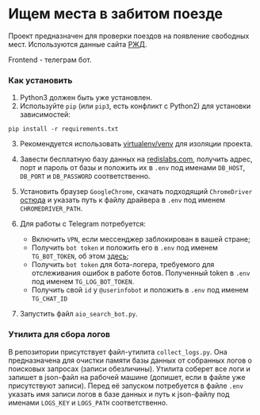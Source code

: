 # Ищем места в забитом поезде

Проект предназначен для проверки поездов на появление свободных мест. Используются данные сайта [РЖД](https://pass.rzd.ru). 

Frontend - телеграм бот.

### Как установить

1. Python3 должен быть уже установлен.  
2. Используйте `pip` (или `pip3`, есть конфликт с Python2) для установки зависимостей:
```
pip install -r requirements.txt
```
3. Рекомендуется использовать [virtualenv/venv](https://docs.python.org/3/library/venv.html) для изоляции проекта.

4. Завести бесплатную базу данных на [redislabs.com](https://redislabs.com/), получить адрес, порт и пароль от базы и положить их в `.env` под именами `DB_HOST`, `DB_PORT` и `DB_PASSWORD` соответственно.

5. Установить браузер `GoogleChrome`, скачать подходящий `ChromeDriver` [остюда](https://chromedriver.chromium.org/) и указать путь к файлу драйвера в `.env` под именем `CHROMEDRIVER_PATH`.

6. Для работы с Telegram потребуется:
    * Включить `VPN`, если мессенджер заблокирован в вашей стране; 
    * Получить `bot token` и положить его в `.env` под именем `TG_BOT_TOKEN`, об этом [здесь](https://smmplanner.com/blog/otlozhennyj-posting-v-telegram/);
    * Получить `bot token` для бота-логера, требуемого для отслеживания ошибок в работе ботов. Полученный token в `.env` под именем `TG_LOG_BOT_TOKEN`.
    * Получить свой `id` у `@userinfobot` и положить в `.env` под именем `TG_CHAT_ID`

7. Запустить файл `aio_search_bot.py`.

### Утилита для сбора логов

В репозитории присутствует файл-утилита `collect_logs.py`. Она предназначена для очистки памяти базы данных от собранных логов о поисковых запросах (записи обезличины). Утилита соберет все логи и запишет в json-файл на рабочей машине (допишет, если в файле уже присутствуют записи). Перед её запуском потребуется в файле `.env` указать имя записи логов в базе данных и путь к json-файлу под именами `LOGS_KEY` и `LOGS_PATH` соответственно.
